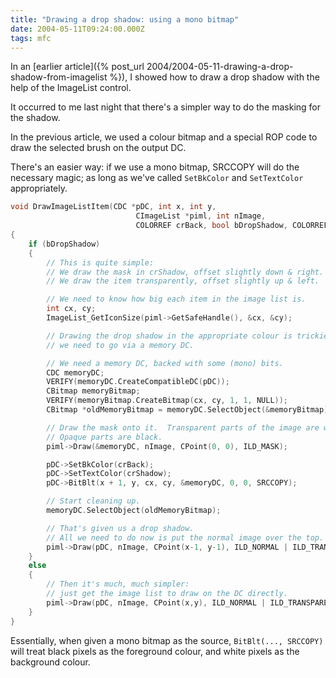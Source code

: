 ```yaml
---
title: "Drawing a drop shadow: using a mono bitmap"
date: 2004-05-11T09:24:00.000Z
tags: mfc
---
```

In an [earlier article]({% post_url 2004/2004-05-11-drawing-a-drop-shadow-from-imagelist %}), I showed how to draw a drop shadow with the help of the ImageList control.

It occurred to me last night that there's a simpler way to do the masking for the shadow.

In the previous article, we used a colour bitmap and a special ROP code to draw the selected brush on the output DC.

There's an easier way: if we use a mono bitmap, SRCCOPY will do the necessary magic; as long as we've called
`SetBkColor` and `SetTextColor` appropriately.

```c++
void DrawImageListItem(CDC *pDC, int x, int y,
                            CImageList *piml, int nImage,
                            COLORREF crBack, bool bDropShadow, COLORREF crShadow)
{
    if (bDropShadow)
    {
        // This is quite simple:
        // We draw the mask in crShadow, offset slightly down & right.
        // We draw the item transparently, offset slightly up & left.

        // We need to know how big each item in the image list is.
        int cx, cy;
        ImageList_GetIconSize(piml->GetSafeHandle(), &cx, &cy);

        // Drawing the drop shadow in the appropriate colour is trickier:
        // we need to go via a memory DC.

        // We need a memory DC, backed with some (mono) bits.
        CDC memoryDC;
        VERIFY(memoryDC.CreateCompatibleDC(pDC));
        CBitmap memoryBitmap;
        VERIFY(memoryBitmap.CreateBitmap(cx, cy, 1, 1, NULL));
        CBitmap *oldMemoryBitmap = memoryDC.SelectObject(&memoryBitmap);

        // Draw the mask onto it.  Transparent parts of the image are white.
        // Opaque parts are black.
        piml->Draw(&memoryDC, nImage, CPoint(0, 0), ILD_MASK);

        pDC->SetBkColor(crBack);
        pDC->SetTextColor(crShadow);
        pDC->BitBlt(x + 1, y, cx, cy, &memoryDC, 0, 0, SRCCOPY);

        // Start cleaning up.
        memoryDC.SelectObject(oldMemoryBitmap);

        // That's given us a drop shadow.
        // All we need to do now is put the normal image over the top.
        piml->Draw(pDC, nImage, CPoint(x-1, y-1), ILD_NORMAL | ILD_TRANSPARENT);
    }
    else
    {
        // Then it's much, much simpler:
        // just get the image list to draw on the DC directly.
        piml->Draw(pDC, nImage, CPoint(x,y), ILD_NORMAL | ILD_TRANSPARENT);
    }
}
```

Essentially, when given a mono bitmap as the source, `BitBlt(..., SRCCOPY)` will treat black pixels as the foreground
colour, and white pixels as the background colour.
